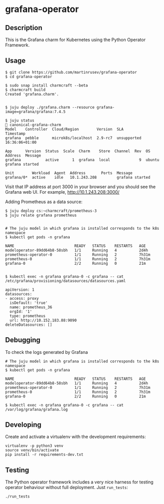 # grafana-operator

## Description

This is the Grafana charm for Kubernetes using the Python Operator Framework.

## Usage

```
$ git clone https://github.com/martinrusev/grafana-operator
$ cd grafana-operator

$ sudo snap install charmcraft --beta
$ charmcraft build
Created 'grafana.charm'.


$ juju deploy ./grafana.charm --resource grafana-image=grafana/grafana:7.4.5

$ juju status                                                                                                                                                                                    canonical-grafana-charm
Model    Controller  Cloud/Region        Version  SLA          Timestamp
grafana  pebble      microk8s/localhost  2.9-rc7  unsupported  16:36:06+01:00

App      Version  Status  Scale  Charm    Store  Channel  Rev  OS      Address  Message
grafana           active      1  grafana  local             9  ubuntu           grafana started

Unit        Workload  Agent  Address       Ports  Message
grafana/0*  active    idle   10.1.243.208         grafana started
```

Visit that IP address at port 3000 in your browser and you should see the Grafana web UI. For example, http://10.1.243.208:3000/

Adding Prometheus as a data source:

```
$ juju deploy cs:~charmcraft/prometheus-3
$ juju relate grafana prometheus


# The juju model in which grafana is installed corresponds to the k8s namespace
$ kubectl get pods -n grafana

NAME                           READY   STATUS    RESTARTS   AGE
modeloperator-89dd64b8-58sbh   1/1     Running   4          2d4h
prometheus-operator-0          1/1     Running   2          7h31m
prometheus-0                   1/1     Running   2          7h31m
grafana-0                      2/2     Running   0          21m


$ kubectl exec -n grafana grafana-0 -c grafana -- cat /etc/grafana/provisioning/datasources/datasources.yaml

apiVersion: 1
datasources:
- access: proxy
  isDefault: 'true'
  name: prometheus_36
  orgId: '1'
  type: prometheus
  url: http://10.152.183.88:9090
deleteDatasources: []
```

## Debugging

To check the logs generated by Grafana

```
# The juju model in which grafana is installed corresponds to the k8s namespace
$ kubectl get pods -n grafana

NAME                           READY   STATUS    RESTARTS   AGE
modeloperator-89dd64b8-58sbh   1/1     Running   4          2d4h
prometheus-operator-0          1/1     Running   2          7h31m
prometheus-0                   1/1     Running   2          7h31m
grafana-0                      2/2     Running   0          21m

$ kubectl exec -n grafana grafana-0 -c grafana -- cat /var/log/grafana/grafana.log
```

## Developing

Create and activate a virtualenv with the development requirements:

```
virtualenv -p python3 venv
source venv/bin/activate
pip install -r requirements-dev.txt
```

## Testing

The Python operator framework includes a very nice harness for testing
operator behaviour without full deployment. Just `run_tests`:

```
./run_tests
```
